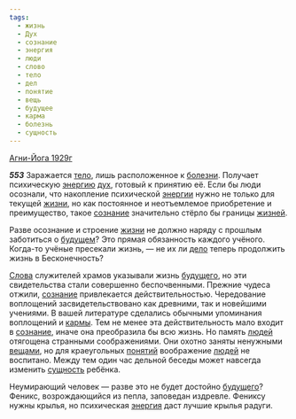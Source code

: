 ```yaml
---
tags:
  - жизнь
  - Дух
  - сознание
  - энергия
  - люди
  - слово
  - тело
  - дел
  - понятие
  - вещь
  - будущее
  - карма
  - болезнь
  - сущность
---
```


[Агни-Йога 1929г](/agni/1929)

___553___
Заражается [тело](/tag/#тело), лишь расположенное к [болезни](/tag/#болезнь). Получает психическую [энергию](/tag/#[энергия](/tag/#энергия)) [дух](/tag/#Дух), готовый к принятию её. Если бы люди осознали, что накопление психической [энергии](/tag/#[энергия](/tag/#энергия)) нужно не только для текущей [жизни](/tag/#жизнь), но как постоянное и неотъемлемое приобретение и преимущество, такое [сознание](/tag/#сознание) значительно стёрло бы границы [жизней](/tag/#жизнь).   

Разве осознание и строение [жизни](/tag/#жизнь) не должно наряду с прошлым заботиться о [будущем](/tag/#будущее)? Это прямая обязанность каждого учёного. Когда-то учёные пресекали жизнь, — не их ли [дело](/tag/#дел) теперь продолжить жизнь в Бесконечность?   

[Слова](/tag/#слово) служителей храмов указывали жизнь [будущего](/tag/#будущее), но эти свидетельства стали совершенно беспочвенными. Прежние чудеса отжили, [сознание](/tag/#сознание) привлекается действительностью. Чередование воплощений засвидетельствовано как древними, так и новейшими учениями. В вашей литературе сделались обычными упоминания воплощений и [кармы](/tag/#карма). Тем не менее эта действительность мало входит в [сознание](/tag/#сознание), иначе она преобразила бы всю жизнь. Но память [людей](/tag/#люди) отягощена странными соображениями. Они охотно заняты ненужными [вещами](/tag/#вещь), но для краеугольных [понятий](/tag/#понятие) воображение [людей](/tag/#люди) не воспитано. Между тем один час дельной беседы может навсегда изменить [сущность](/tag/#сущность) ребёнка.   

Неумирающий человек — разве это не будет достойно [будущего](/tag/#будущее)? Феникс, возрождающийся из пепла, заповедан издревле. Фениксу нужны крылья, но психическая [энергия](/tag/#энергия) даст лучшие крылья радуги.